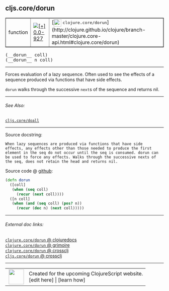 ## cljs.core/dorun



 <table border="1">
<tr>
<td>function</td>
<td><a href="https://github.com/cljsinfo/cljs-api-docs/tree/0.0-927"><img valign="middle" alt="[+] 0.0-927" title="Added in 0.0-927" src="https://img.shields.io/badge/+-0.0--927-lightgrey.svg"></a> </td>
<td>
[<img height="24px" valign="middle" src="http://i.imgur.com/1GjPKvB.png"> <samp>clojure.core/dorun</samp>](http://clojure.github.io/clojure/branch-master/clojure.core-api.html#clojure.core/dorun)
</td>
</tr>
</table>


 <samp>
(__dorun__ coll)<br>
</samp>
 <samp>
(__dorun__ n coll)<br>
</samp>

---

Forces evaluation of a lazy sequence. Often used to see the effects of a
sequence produced via functions that have side effects.

`dorun` walks through the successive `next`s of the sequence and returns nil.

---


###### See Also:

[`cljs.core/doall`](cljs.core_doall.md)<br>

---


Source docstring:

```
When lazy sequences are produced via functions that have side
effects, any effects other than those needed to produce the first
element in the seq do not occur until the seq is consumed. dorun can
be used to force any effects. Walks through the successive nexts of
the seq, does not retain the head and returns nil.
```


Source code @ [github](https://github.com/clojure/clojurescript/blob/r3196/src/cljs/cljs/core.cljs#L8348-L8359):

```clj
(defn dorun
  ([coll]
   (when (seq coll)
     (recur (next coll))))
  ([n coll]
   (when (and (seq coll) (pos? n))
     (recur (dec n) (next coll)))))
```

<!--
Repo - tag - source tree - lines:

 <pre>
clojurescript @ r3196
└── src
    └── cljs
        └── cljs
            └── <ins>[core.cljs:8348-8359](https://github.com/clojure/clojurescript/blob/r3196/src/cljs/cljs/core.cljs#L8348-L8359)</ins>
</pre>

-->

---



###### External doc links:

[`clojure.core/dorun` @ clojuredocs](http://clojuredocs.org/clojure.core/dorun)<br>
[`clojure.core/dorun` @ grimoire](http://conj.io/store/v1/org.clojure/clojure/1.7.0-beta3/clj/clojure.core/dorun/)<br>
[`clojure.core/dorun` @ crossclj](http://crossclj.info/fun/clojure.core/dorun.html)<br>
[`cljs.core/dorun` @ crossclj](http://crossclj.info/fun/cljs.core.cljs/dorun.html)<br>

---

 <table>
<tr><td>
<img valign="middle" align="right" width="48px" src="http://i.imgur.com/Hi20huC.png">
</td><td>
Created for the upcoming ClojureScript website.<br>
[edit here] | [learn how]
</td></tr></table>

[edit here]:https://github.com/cljsinfo/cljs-api-docs/blob/master/cljsdoc/cljs.core_dorun.cljsdoc
[learn how]:https://github.com/cljsinfo/cljs-api-docs/wiki/cljsdoc-files

<!--

This information was too distracting to show to readers, but I'll leave it
commented here since it is helpful to:

- pretty-print the data used to generate this document
- and show how to retrieve that data



The API data for this symbol:

```clj
{:description "Forces evaluation of a lazy sequence. Often used to see the effects of a\nsequence produced via functions that have side effects.\n\n`dorun` walks through the successive `next`s of the sequence and returns nil.",
 :ns "cljs.core",
 :name "dorun",
 :signature ["[coll]" "[n coll]"],
 :history [["+" "0.0-927"]],
 :type "function",
 :related ["cljs.core/doall"],
 :full-name-encode "cljs.core_dorun",
 :source {:code "(defn dorun\n  ([coll]\n   (when (seq coll)\n     (recur (next coll))))\n  ([n coll]\n   (when (and (seq coll) (pos? n))\n     (recur (dec n) (next coll)))))",
          :title "Source code",
          :repo "clojurescript",
          :tag "r3196",
          :filename "src/cljs/cljs/core.cljs",
          :lines [8348 8359]},
 :full-name "cljs.core/dorun",
 :clj-symbol "clojure.core/dorun",
 :docstring "When lazy sequences are produced via functions that have side\neffects, any effects other than those needed to produce the first\nelement in the seq do not occur until the seq is consumed. dorun can\nbe used to force any effects. Walks through the successive nexts of\nthe seq, does not retain the head and returns nil."}

```

Retrieve the API data for this symbol:

```clj
;; from Clojure REPL
(require '[clojure.edn :as edn])
(-> (slurp "https://raw.githubusercontent.com/cljsinfo/cljs-api-docs/catalog/cljs-api.edn")
    (edn/read-string)
    (get-in [:symbols "cljs.core/dorun"]))
```

-->
